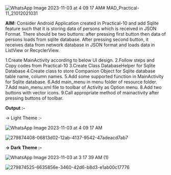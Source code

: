 ![WhatsApp Image 2023-11-03 at 4 09 17 AM](https://github.com/Harshil-Ghadiya/MAD_Practical-11_21012021031/assets/122811629/ba736871-b676-404b-87f2-d9249c2e8d40)# MAD_Practical-11_21012021031

<b>AIM:</b> Consider Android Application created in Practical-10 and add Sqlite feature such that it is storing data of persons which is received in JSON Format.
There should be two buttons: after pressing first button then data of persons loads from sqlite database. After pressing second button, it receives data
from network database in JSON format and loads data in ListView or RecyclerView.

1.Create MainActivity according to below UI design. 2.Follow steps and Copy codes from Practical-10 3.Create Class DatabaseHelper for Sqlite Database 
4.Create class to store Companion Object for Sqlite database table name, column names. 5.Add some supported function in MainActivity for Sqlite database.
6.Add main_menu in menu folder of resource folder. 7.Add main_menu.xml file to toolbar of Activity as Option menu. 8.Add two buttons with vector icons. 
9.Call appropriate method of mainactivity after pressing buttons of toolbar.

<b>Output :-</b>
 
<b></b>-> Light Theme :-</b>


![WhatsApp Image 2023-11-03 at 4 09 17 AM](https://github.com/Harshil-Ghadiya/MAD_Practical-11_21012021031/assets/122811629/098df30e-e831-4734-87a2-1c5e8f6d2fbc)




![279874408-06813d02-12ab-4137-9542-47adeacd7ab7](https://github.com/Harshil-Ghadiya/MAD_Practical-11_21012021031/assets/122811629/29e9a2bf-b750-4cba-8ca2-ec8956dcf203)



<b>-> Dark Theme :-</b>

![WhatsApp Image 2023-11-03 at 3 17 39 AM (1)](https://github.com/Harshil-Ghadiya/MAD_Practical-11_21012021031/assets/122811629/f8b9bb78-b8e9-45b9-a51c-d17d63cb070a)






![279874525-6635856e-3460-42d6-b8d3-e1ab00c17776](https://github.com/Harshil-Ghadiya/MAD_Practical-11_21012021031/assets/122811629/743f74a9-d001-4c9d-8b58-4d36e688adc3)







